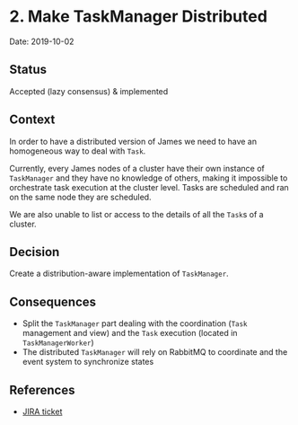 # 2. Make TaskManager Distributed

Date: 2019-10-02

## Status

Accepted (lazy consensus) & implemented

## Context

In order to have a distributed version of James we need to have an homogeneous way to deal with `Task`.

Currently, every James nodes of a cluster have their own instance of `TaskManager` and they have no knowledge of others, making it impossible to orchestrate task execution at the cluster level.
Tasks are scheduled and ran on the same node they are scheduled.

We are also unable to list or access to the details of all the `Task`s of a cluster.

## Decision

Create a distribution-aware implementation of `TaskManager`.

## Consequences

 * Split the `TaskManager` part dealing with the coordination (`Task` management and view) and the `Task` execution (located in `TaskManagerWorker`)
 * The distributed `TaskManager` will rely on RabbitMQ to coordinate and the event system to synchronize states
 
## References

* [JIRA ticket](https://issues.apache.org/jira/projects/JAMES/issues/JAMES-2813)
